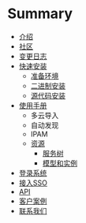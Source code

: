 # Summary

* [介绍](README.md)
* [社区](she-qu.md)
* [变更日志](changelog.md)
* [快速安装](er-jin-zhi-an-zhuang.md)
  * [准备环境](er-jin-zhi-an-zhuang/zhun-bei-huan-jing.md)
  * [二进制安装](er-jin-zhi-an-zhuang/er-jin-zhi-an-zhuang.md)
  * [源代码安装](er-jin-zhi-an-zhuang/yuan-dai-ma-an-zhuang.md)
* [使用手册](shi-yong-shou-ce.md)
  * 多云导入
  * 自动发现
  * IPAM
  * [资源](shi-yong-shou-ce/zi-yuan.md)
    * [服务树](shi-yong-shou-ce/zi-yuan/fu-wu-shu.md)
    * [模型和实例](shi-yong-shou-ce/zi-yuan/mo-xing-he-shi-li.md)
* [登录系统](shi-yong-shou-ce/deng-lu-xi-tong.md)
* [接入SSO](jie-ru-sso.md)
* [API](api.md)
* [客户案例](ke-hu-an-li.md)
* [联系我们](lian-xi-wo-men.md)

